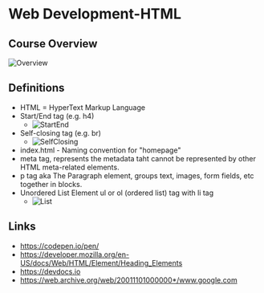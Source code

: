 # Web Development-HTML

## Course Overview

![Overview](https://user-images.githubusercontent.com/96752508/190517042-736c4610-c45d-4418-84d9-63e502c977f5.png)

## Definitions

- HTML = HyperText Markup Language
- Start/End tag (e.g. h4)
  - ![StartEnd](https://user-images.githubusercontent.com/96752508/190517983-f5e40c41-f55c-4f02-ab9c-f163150ccf89.png)
- Self-closing tag (e.g. br)
  - ![SelfClosing](https://user-images.githubusercontent.com/96752508/190518208-e787a742-2a3a-4c54-ba1f-52d42035734a.png)
- index.html - Naming convention for "homepage"
- meta tag, represents the metadata taht cannot be represented by other HTML meta-related elements.
- p tag aka The Paragraph element, groups text, images, form fields, etc together in blocks.
- Unordered List Element
  ul or ol (ordered list) tag with li tag
  - ![List](https://user-images.githubusercontent.com/96752508/191955772-9e9bcf25-8bc0-4377-b296-bd39b6f36132.png)

## Links

- https://codepen.io/pen/
- https://developer.mozilla.org/en-US/docs/Web/HTML/Element/Heading_Elements
- https://devdocs.io
- https://web.archive.org/web/20011101000000*/www.google.com
